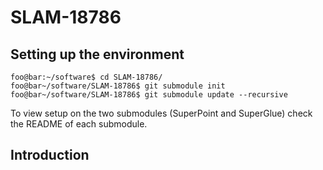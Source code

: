 # SLAM-18786
## Setting up the environment
```console
foo@bar:~/software$ cd SLAM-18786/
foo@bar~/software/SLAM-18786$ git submodule init
foo@bar~/software/SLAM-18786$ git submodule update --recursive
```

To view setup on the two submodules (SuperPoint and SuperGlue) check the README of each submodule.

## Introduction
